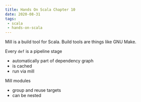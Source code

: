 ```yaml
---
title: Hands On Scala Chapter 10
date: 2020-08-31
tags:
 - scala
 - hands-on-scala
---
```


Mill is a build tool for Scala. Build tools are things like GNU Make.

Every `def` is a pipeline stage
 - automatically part of dependency graph
 - is cached
 - run via mill

Mill modules
 - group and reuse targets
 - can be nested
 
